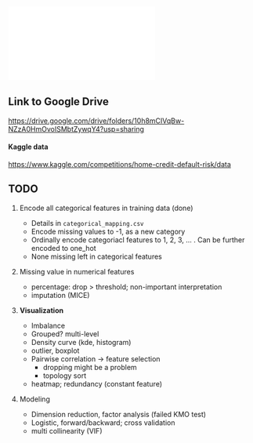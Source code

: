 ![hustlin_erd](poster.pdf)


## Link to Google Drive 
https://drive.google.com/drive/folders/10h8mCIVqBw-NZzA0HmOvoISMbtZywqY4?usp=sharing

#### Kaggle data
https://www.kaggle.com/competitions/home-credit-default-risk/data

## TODO
1. Encode all categorical features in training data (done)
	- Details in `categorical_mapping.csv`
	- Encode missing values to -1, as a new category
	- Ordinally encode categoriacl features to 1, 2, 3, ... . Can be further encoded to one_hot
	- None missing left in categorical features
	
2. Missing value in numerical features
	- percentage: drop > threshold; non-important interpretation
	- imputation (MICE)

3. **Visualization**
	- Imbalance
	- Grouped? multi-level
	- Density curve (kde, histogram)
	- outlier, boxplot
	- Pairwise correlation -> feature selection
		- dropping might be a problem
		- topology sort
	- heatmap; redundancy (constant feature)

4. Modeling
	- Dimension reduction, factor analysis (failed KMO test)
	- Logistic, forward/backward; cross validation
	- multi collinearity (VIF)

